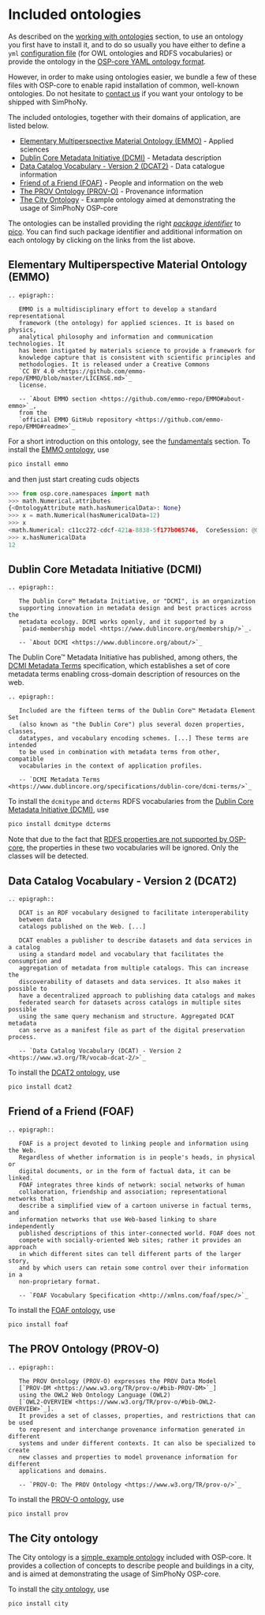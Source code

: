 # Included ontologies

As described on the [working with ontologies](../working_with_ontologies.md)
section, to use an ontology you first have to install it, and to do so
usually you have either to define a `yml`
[configuration file](working_with_ontologies.md#owl-ontologies-and-rdfs-vocabularies)
(for OWL ontologies and RDFS vocabularies) or provide the ontology in the
[OSP-core YAML ontology format](working_with_ontologies.md#osp-core-yaml-ontology-format).

However, in order to make using ontologies easier, we bundle a few of these
files with OSP-core to enable rapid installation of common,
well-known ontologies. Do not hesitate to [contact us](contact.md) if you want
your ontology to be shipped with SimPhoNy.

The included ontologies, together with their domains of application, are
listed below.

- [Elementary Multiperspective Material Ontology (EMMO)](#elementary-multiperspective-material-ontology-emmo)
  \- Applied sciences
- [Dublin Core Metadata Initiative (DCMI)](#dublin-core-metadata-initiative-dcmi)
  \- Metadata description
- [Data Catalog Vocabulary - Version 2 (DCAT2)](#data-catalog-vocabulary---version-2-dcat2)
  \- Data catalogue information
- [Friend of a Friend (FOAF)](#friend-of-a-friend-foaf)
  \- People and information on the web
- [The PROV Ontology (PROV-O)](#the-prov-ontology-prov-o)
  \- Provenance information
- [The City Ontology](#the-city-ontology)
  \- Example ontology aimed at demonstrating the usage of SimPhoNy OSP-core

The ontologies can be installed providing the right
_[package identifier](working_with_ontologies.md#keywords)_ to
[pico](utils.md#pico). You can find such
package identifier and additional information on each ontology by clicking on
the links from the list above.

## Elementary Multiperspective Material Ontology (EMMO)

```{eval-rst}
.. epigraph::

   EMMO is a multidisciplinary effort to develop a standard representational
   framework (the ontology) for applied sciences. It is based on physics,
   analytical philosophy and information and communication technologies. It
   has been instigated by materials science to provide a framework for
   knowledge capture that is consistent with scientific principles and
   methodologies. It is released under a Creative Commons
   `CC BY 4.0 <https://github.com/emmo-repo/EMMO/blob/master/LICENSE.md>`_
   license.

   -- `About EMMO section <https://github.com/emmo-repo/EMMO#about-emmo>`_,
   from the
   `official EMMO GitHub repository <https://github.com/emmo-repo/EMMO#readme>`_
```

For a short introduction on this ontology, see the [fundamentals](fundamentals.md#emmo)
section. To install the [EMMO ontology](https://emmo-repo.github.io/), use

```sh
pico install emmo
```

and then just start creating cuds objects

```py
>>> from osp.core.namespaces import math
>>> math.Numerical.attributes
{<OntologyAttribute math.hasNumericalData>: None}
>>> x = math.Numerical(hasNumericalData=12)
>>> x
<math.Numerical: c11cc272-cdcf-421a-8838-5f177b065746,  CoreSession: @0x7f1987173190>
>>> x.hasNumericalData
12
```

## Dublin Core Metadata Initiative (DCMI)

```{eval-rst}
.. epigraph::

   The Dublin Core™ Metadata Initiative, or "DCMI", is an organization
   supporting innovation in metadata design and best practices across the
   metadata ecology. DCMI works openly, and it supported by a
   `paid-membership model <https://www.dublincore.org/membership/>`_.

   -- `About DCMI <https://www.dublincore.org/about/>`_
```

The Dublin Core™ Metadata Initiative has published, among others, the
[DCMI Metadata Terms](https://www.dublincore.org/specifications/dublin-core/dcmi-terms/)
specification, which establishes a set of core metadata terms enabling
cross-domain description of resources on the web.

```{eval-rst}
.. epigraph::

   Included are the fifteen terms of the Dublin Core™ Metadata Element Set
   (also known as "the Dublin Core") plus several dozen properties, classes,
   datatypes, and vocabulary encoding schemes. [...] These terms are intended
   to be used in combination with metadata terms from other, compatible
   vocabularies in the context of application profiles.

   -- `DCMI Metadata Terms <https://www.dublincore.org/specifications/dublin-core/dcmi-terms/>`_
```

To install the `dcmitype` and `dcterms` RDFS vocabularies from the [Dublin
Core Metadata Initiative (DCMI)](https://www.dublincore.org/specifications/dublin-core/dcmi-terms/), use

```sh
pico install dcmitype dcterms
```

Note that due to the fact that
[RDFS properties are not supported by OSP-core](working_with_ontologies.md#owl-ontologies-and-rdfs-vocabularies),
the properties in these two vocabularies will be ignored. Only the classes will
be detected.

## Data Catalog Vocabulary - Version 2 (DCAT2)

```{eval-rst}
.. epigraph::

   DCAT is an RDF vocabulary designed to facilitate interoperability
   between data
   catalogs published on the Web. [...]

   DCAT enables a publisher to describe datasets and data services in a catalog
   using a standard model and vocabulary that facilitates the consumption and
   aggregation of metadata from multiple catalogs. This can increase the
   discoverability of datasets and data services. It also makes it possible to
   have a decentralized approach to publishing data catalogs and makes
   federated search for datasets across catalogs in multiple sites possible
   using the same query mechanism and structure. Aggregated DCAT metadata
   can serve as a manifest file as part of the digital preservation process.

   -- `Data Catalog Vocabulary (DCAT) - Version 2 <https://www.w3.org/TR/vocab-dcat-2/>`_
```

To install the [DCAT2 ontology](https://www.w3.org/TR/vocab-dcat-2/), use

```sh
pico install dcat2
```

## Friend of a Friend (FOAF)

```{eval-rst}
.. epigraph::

   FOAF is a project devoted to linking people and information using the Web.
   Regardless of whether information is in people's heads, in physical or
   digital documents, or in the form of factual data, it can be linked.
   FOAF integrates three kinds of network: social networks of human
   collaboration, friendship and association; representational networks that
   describe a simplified view of a cartoon universe in factual terms, and
   information networks that use Web-based linking to share independently
   published descriptions of this inter-connected world. FOAF does not
   compete with socially-oriented Web sites; rather it provides an approach
   in which different sites can tell different parts of the larger story,
   and by which users can retain some control over their information in a
   non-proprietary format.

   -- `FOAF Vocabulary Specification <http://xmlns.com/foaf/spec/>`_
```

To install the [FOAF ontology](http://xmlns.com/foaf/spec/), use

```sh
pico install foaf
```

## The PROV Ontology (PROV-O)

```{eval-rst}
.. epigraph::

   The PROV Ontology (PROV-O) expresses the PROV Data Model
   [`PROV-DM <https://www.w3.org/TR/prov-o/#bib-PROV-DM>`_]
   using the OWL2 Web Ontology Language (OWL2)
   [`OWL2-OVERVIEW <https://www.w3.org/TR/prov-o/#bib-OWL2-OVERVIEW>`_].
   It provides a set of classes, properties, and restrictions that can be used
   to represent and interchange provenance information generated in different
   systems and under different contexts. It can also be specialized to create
   new classes and properties to model provenance information for different
   applications and domains.

   -- `PROV-O: The PROV Ontology <https://www.w3.org/TR/prov-o/>`_
```

To install the [PROV-O ontology](https://www.w3.org/TR/prov-o/), use

```sh
pico install prov
```

## The City ontology

The City ontology is a
[simple, example ontology](ontology_intro.md#an-example-the-city-ontology)
included with OSP-core. It provides a collection of concepts to describe
people and buildings in a city, and is aimed at demonstrating the usage of
SimPhoNy OSP-core.

To install the
[city ontology](ontology_intro.md#an-example-the-city-ontology), use

```sh
pico install city
```
